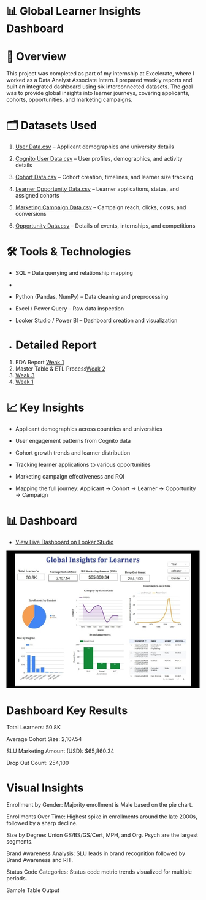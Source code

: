 # 📊 Global Learner Insights Dashboard
# 📌 Overview

This project was completed as part of my internship at Excelerate, where I worked as a Data Analyst Associate Intern. I prepared weekly reports and built an integrated dashboard using six interconnected datasets. The goal was to provide global insights into learner journeys, covering applicants, cohorts, opportunities, and marketing campaigns.
# 🗂️ Datasets Used

1. [User Data.csv](https://github.com/shamilshamuh/End-to-End-Learner-Journey-Opportunity-Analytics-Dashboard/blob/main/User_data.csv) – Applicant demographics and university details

2. [Cognito User Data.csv](https://github.com/shamilshamuh/End-to-End-Learner-Journey-Opportunity-Analytics-Dashboard/blob/main/Cognito_Raw2(in).csv) – User profiles, demographics, and activity details

3. [Cohort Data.csv](https://github.com/shamilshamuh/End-to-End-Learner-Journey-Opportunity-Analytics-Dashboard/blob/main/CohortRaw(in).csv) – Cohort creation, timelines, and learner size tracking

4. [Learner Opportunity Data.csv](https://github.com/shamilshamuh/End-to-End-Learner-Journey-Opportunity-Analytics-Dashboard/blob/main/LearnerOpportunity_Raw(in).csv) – Learner applications, status, and assigned cohorts

5. [Marketing Campaign Data.csv](https://github.com/shamilshamuh/End-to-End-Learner-Journey-Opportunity-Analytics-Dashboard/blob/main/Marketing%20Campaign%20Data%20All%20Accounts%20(2023-2024)(Detail1).csv) – Campaign reach, clicks, costs, and conversions

6. [Opportunity Data.csv](https://github.com/shamilshamuh/End-to-End-Learner-Journey-Opportunity-Analytics-Dashboard/blob/main/Opportunity_Raw(in).csv) – Details of events, internships, and competitions

# 🛠️ Tools & Technologies

- SQL – Data querying and relationship mapping
- 
- Python (Pandas, NumPy) – Data cleaning and preprocessing

- Excel / Power Query – Raw data inspection

- Looker Studio / Power BI – Dashboard creation and visualization

- # Detailed Report
  
1. EDA Report  [Weak 1](https://github.com/shamilshamuh/End-to-End-Learner-Journey-Opportunity-Analytics-Dashboard/blob/main/Weak%201%20EDA%20Report.pdf)
2. Master Table & ETL Process[Weak 2](https://github.com/shamilshamuh/End-to-End-Learner-Journey-Opportunity-Analytics-Dashboard/blob/main/Weak%202%20Master%20Table%20%26%20ETL%20Process%20.pdf)
3. [Weak 3](https://github.com/shamilshamuh/End-to-End-Learner-Journey-Opportunity-Analytics-Dashboard/blob/main/Weak3%20Mapping%20Table%20Creation%20and%20Wireframe.pdf)
4. [Weak 1](https://github.com/shamilshamuh/End-to-End-Learner-Journey-Opportunity-Analytics-Dashboard/blob/main/Weak%204%20Data%20Visualization%26%20Story%20Telling%20Report%20.pdf)




# 📈 Key Insights

- Applicant demographics across countries and universities

- User engagement patterns from Cognito data

- Cohort growth trends and learner distribution

- Tracking learner applications to various opportunities

- Marketing campaign effectiveness and ROI

- Mapping the full journey: Applicant → Cohort → Learner → Opportunity → Campaign

# 📊 Dashboard
- [View Live Dashboard on Looker Studio](https://lookerstudio.google.com/u/0/reporting/7e68fb59-e2e8-48b6-9956-4da084adcf39/page)


![Dashboard](https://github.com/shamilshamuh/End-to-End-Learner-Journey-Opportunity-Analytics-Dashboard/blob/main/global%20insights%20for%20leaners%20internship%201.jpg)

# Dashboard Key Results
Total Learners: 50.8K

Average Cohort Size: 2,107.54

SLU Marketing Amount (USD): $65,860.34

Drop Out Count: 254,100

# Visual Insights
Enrollment by Gender: Majority enrollment is Male based on the pie chart.

Enrollments Over Time: Highest spike in enrollments around the late 2000s, followed by a sharp decline.

Size by Degree: Union GS/BS/GS/Cert, MPH, and Org. Psych are the largest segments.

Brand Awareness Analysis: SLU leads in brand recognition followed by Brand Awareness and RIT.

Status Code Categories: Status code metric trends visualized for multiple periods.

Sample Table Output


